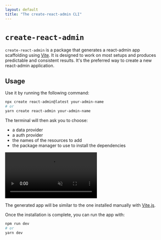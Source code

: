 ```yaml
---
layout: default
title: "The create-react-admin CLI"
---
```


# `create-react-admin`

`create-react-admin` is a package that generates a react-admin app scaffolding using [Vite](https://vitejs.dev/). It is designed to work on most setups and produces predictable and consistent results. It's the preferred way to create a new react-admin application.

## Usage

Use it by running the following command:

```sh
npx create react-admin@latest your-admin-name
# or
yarn create react-admin your-admin-name
```

The terminal will then ask you to choose:
- a data provider
- a auth provider
- the names of the resources to add
- the package manager to use to install the dependencies

<video controls autoplay muted loop>
  <source src="./img/create-react-admin.webm" type="video/webm"/>
  Your browser does not support the video tag.
</video>

The generated app will be similar to the one installed manually with [Vite.js](./Vite.md).

Once the installation is complete, you can run the app with:

```sh
npm run dev
# or
yarn dev
```
